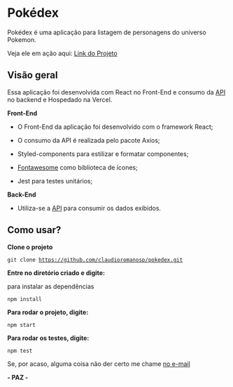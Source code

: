 # Pokédex

Pokédex é uma aplicação para listagem de personagens do universo Pokemon.

Veja ele em ação aqui: [Link do Projeto](https://pokedex-tan-alpha.vercel.app/)

## Visão geral 

Essa aplicação foi desenvolvida com React no Front-End e consumo da  [API](https://unpkg.com/pokemons@1.1.0/pokemons.json)  no backend e Hospedado na Vercel. 

**Front-End**

- O Front-End da aplicação foi desenvolvido com o framework React;

- O consumo da API é realizada pelo pacote Axios;

- Styled-components para estilizar e formatar componentes;

- [ Fontawesome](https://fontawesome.com/) como biblioteca de ícones;

- Jest para testes unitários;

**Back-End**

- Utiliza-se a  [API](https://unpkg.com/pokemons@1.1.0/pokemons.json)  para consumir os dados exibidos. 

## Como usar? 

**Clone o projeto**

<code>git clone https://github.com/claudioromanosp/pokedex.git</code>
 
**Entre no diretório criado e digite:**
  
para instalar as dependências

<code>npm install</code>

**Para rodar o projeto, digite:**

<code>npm start</code>

**Para rodar os testes, digite:**

<code>npm test</code>
  
Se, por acaso, alguma coisa não der certo me chame [no e-mail](claudioromano13@gmail.com)


**- PAZ -**